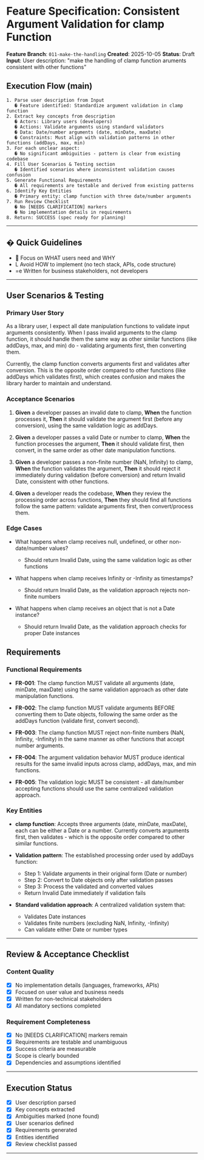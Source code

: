 # Feature Specification: Consistent Argument Validation for clamp Function

**Feature Branch**: `011-make-the-handling`
**Created**: 2025-10-05
**Status**: Draft
**Input**: User description: "make the handling of clamp function aruments consistent with other functions"

## Execution Flow (main)
```
1. Parse user description from Input
   � Feature identified: Standardize argument validation in clamp function
2. Extract key concepts from description
   � Actors: Library users (developers)
   � Actions: Validate arguments using standard validators
   � Data: Date/number arguments (date, minDate, maxDate)
   � Constraints: Must align with validation patterns in other functions (addDays, max, min)
3. For each unclear aspect:
   � No significant ambiguities - pattern is clear from existing codebase
4. Fill User Scenarios & Testing section
   � Identified scenarios where inconsistent validation causes confusion
5. Generate Functional Requirements
   � All requirements are testable and derived from existing patterns
6. Identify Key Entities
   � Primary entity: clamp function with three date/number arguments
7. Run Review Checklist
   � No [NEEDS CLARIFICATION] markers
   � No implementation details in requirements
8. Return: SUCCESS (spec ready for planning)
```

---

## � Quick Guidelines
-  Focus on WHAT users need and WHY
- L Avoid HOW to implement (no tech stack, APIs, code structure)
- =e Written for business stakeholders, not developers

---

## User Scenarios & Testing

### Primary User Story
As a library user, I expect all date manipulation functions to validate input arguments consistently. When I pass invalid arguments to the clamp function, it should handle them the same way as other similar functions (like addDays, max, and min) do - validating arguments first, then converting them.

Currently, the clamp function converts arguments first and validates after conversion. This is the opposite order compared to other functions (like addDays which validates first), which creates confusion and makes the library harder to maintain and understand.

### Acceptance Scenarios

1. **Given** a developer passes an invalid date to clamp, **When** the function processes it, **Then** it should validate the argument first (before any conversion), using the same validation logic as addDays.

2. **Given** a developer passes a valid Date or number to clamp, **When** the function processes the argument, **Then** it should validate first, then convert, in the same order as other date manipulation functions.

3. **Given** a developer passes a non-finite number (NaN, Infinity) to clamp, **When** the function validates the argument, **Then** it should reject it immediately during validation (before conversion) and return Invalid Date, consistent with other functions.

4. **Given** a developer reads the codebase, **When** they review the processing order across functions, **Then** they should find all functions follow the same pattern: validate arguments first, then convert/process them.

### Edge Cases

- What happens when clamp receives null, undefined, or other non-date/number values?
  - Should return Invalid Date, using the same validation logic as other functions

- What happens when clamp receives Infinity or -Infinity as timestamps?
  - Should return Invalid Date, as the validation approach rejects non-finite numbers

- What happens when clamp receives an object that is not a Date instance?
  - Should return Invalid Date, as the validation approach checks for proper Date instances

## Requirements

### Functional Requirements

- **FR-001**: The clamp function MUST validate all arguments (date, minDate, maxDate) using the same validation approach as other date manipulation functions.

- **FR-002**: The clamp function MUST validate arguments BEFORE converting them to Date objects, following the same order as the addDays function (validate first, convert second).

- **FR-003**: The clamp function MUST reject non-finite numbers (NaN, Infinity, -Infinity) in the same manner as other functions that accept number arguments.

- **FR-004**: The argument validation behavior MUST produce identical results for the same invalid inputs across clamp, addDays, max, and min functions.

- **FR-005**: The validation logic MUST be consistent - all date/number accepting functions should use the same centralized validation approach.

### Key Entities

- **clamp function**: Accepts three arguments (date, minDate, maxDate), each can be either a Date or a number. Currently converts arguments first, then validates - which is the opposite order compared to other similar functions.

- **Validation pattern**: The established processing order used by addDays function:
  - Step 1: Validate arguments in their original form (Date or number)
  - Step 2: Convert to Date objects only after validation passes
  - Step 3: Process the validated and converted values
  - Return Invalid Date immediately if validation fails

- **Standard validation approach**: A centralized validation system that:
  - Validates Date instances
  - Validates finite numbers (excluding NaN, Infinity, -Infinity)
  - Can validate either Date or number types

---

## Review & Acceptance Checklist

### Content Quality
- [x] No implementation details (languages, frameworks, APIs)
- [x] Focused on user value and business needs
- [x] Written for non-technical stakeholders
- [x] All mandatory sections completed

### Requirement Completeness
- [x] No [NEEDS CLARIFICATION] markers remain
- [x] Requirements are testable and unambiguous
- [x] Success criteria are measurable
- [x] Scope is clearly bounded
- [x] Dependencies and assumptions identified

---

## Execution Status

- [x] User description parsed
- [x] Key concepts extracted
- [x] Ambiguities marked (none found)
- [x] User scenarios defined
- [x] Requirements generated
- [x] Entities identified
- [x] Review checklist passed

---
